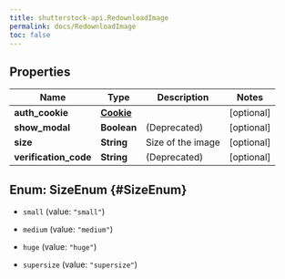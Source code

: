 ```yaml
---
title: shutterstock-api.RedownloadImage
permalink: docs/RedownloadImage
toc: false
---
```




## Properties

Name | Type | Description | Notes
------------ | ------------- | ------------- | -------------
**auth_cookie** | [**Cookie**](Cookie) |  | [optional] 
**show_modal** | **Boolean** | (Deprecated) | [optional] 
**size** | **String** | Size of the image | [optional] 
**verification_code** | **String** | (Deprecated) | [optional] 


## Enum: SizeEnum {#SizeEnum}


* `small` (value: `"small"`)

* `medium` (value: `"medium"`)

* `huge` (value: `"huge"`)

* `supersize` (value: `"supersize"`)




